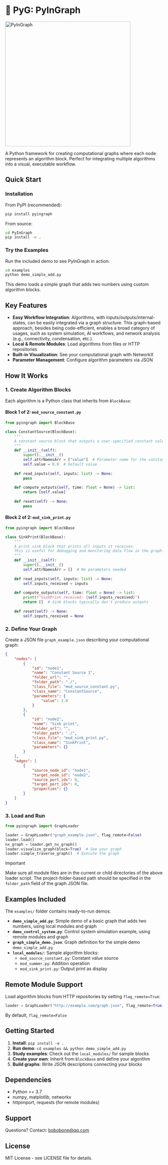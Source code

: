 # 🐷 PyG: PyInGraph 

<img src="./pyingraph.png" alt="PyInGraph" width="400">

A Python framework for creating computational graphs where each node represents an algorithm block. Perfect for integrating multiple algorithms into a visual, executable workflow.

## Quick Start

### Installation

From PyPI (recommended):
```bash
pip install pyingraph
```

From source:
```bash
cd PyInGraph
pip install -e .
```

### Try the Examples

Run the included demo to see PyInGraph in action:

```bash
cd examples
python demo_simple_add.py
```

This demo loads a simple graph that adds two numbers using custom algorithm blocks.

## Key Features

- **Easy Workflow Integration**: Algorithms, with inputs/outputs/internal-states, can be easily integrated via a graph structure. This graph-based approach, besides being code-efficient, enables a broad category of usages, such as system simulation, AI workflows, and network analysis (e.g., connectivity, condensation, etc.).
- **Local & Remote Modules**: Load algorithms from files or HTTP repositories
- **Built-in Visualization**: See your computational graph with NetworkX
- **Parameter Management**: Configure algorithm parameters via JSON

## How It Works

### 1. Create Algorithm Blocks

Each algorithm is a Python class that inherits from `BlockBase`:

#### Block 1 of 2: `mod_source_constant.py`

```python
from pyingraph import BlockBase

class ConstantSource(BlockBase):
    """
    A constant source block that outputs a user-specified constant value.
    """
    def __init__(self):
        super().__init__()
        self.attrNamesArr = ["value"]  # Parameter name for the constant value
        self.value = 0.0  # Default value
    
    def read_inputs(self, inputs: list) -> None:
        pass
    
    def compute_outputs(self, time: float = None) -> list:
        return [self.value]
    
    def reset(self) -> None:
        pass
```

#### Block 2 of 2: `mod_sink_print.py`

```python
from pyingraph import BlockBase

class SinkPrint(BlockBase):
    """
    A print sink block that prints all inputs it receives.
    This is useful for debugging and monitoring data flow in the graph.
    """
    def __init__(self):
        super().__init__()
        self.attrNamesArr = []  # No parameters needed
    
    def read_inputs(self, inputs: list) -> None:
        self.inputs_received = inputs
    
    def compute_outputs(self, time: float = None) -> list:
        print(f"SinkPrint received: {self.inputs_received}")
        return []  # Sink blocks typically don't produce outputs
    
    def reset(self) -> None:
        self.inputs_received = None
```


### 2. Define Your Graph

Create a JSON file `graph_example.json` describing your computational graph:


```json
{
    "nodes": [
        {
            "id": "node1",
            "name": "Constant Source 1",
            "folder_url": "",
            "folder_path": "./",
            "class_file": "mod_source_constant.py",
            "class_name": "ConstantSource",
            "parameters": {
                "value": 1.0
            }
        },
        {
            "id": "node2",
            "name": "Sink print",
            "folder_url": "",
            "folder_path": "./",
            "class_file": "mod_sink_print.py",
            "class_name": "SinkPrint",
            "parameters": {}
        }
    ],
    "edges": [
        {
            "source_node_id": "node1",
            "target_node_id": "node2",
            "source_port_idx": 0,
            "target_port_idx": 0,
            "properties": {}
        }
    ]
}
```

### 3. Load and Run

```python
from pyingraph import GraphLoader

loader = GraphLoader("graph_example.json", flag_remote=False)
loader.load()
nx_graph = loader.get_nx_graph()
loader.visualize_graph(block=True)  # See your graph
loader.simple_traverse_graph()  # Execute the graph
```

> [!IMPORTANT]
> Make sure all module files are in the current or child directories of the above loader script. The project-folder-based path should be specified in the `folder_path` field of the graph JSON file.


## Examples Included

The `examples/` folder contains ready-to-run demos:

- **`demo_simple_add.py`**: Simple demo of a basic graph that adds two numbers, using local modules and graph
- **`demo_control_system.py`**: Control system simulation example, using remote modules and graph
- **`graph_simple_demo.json`**: Graph definition for the simple demo `demo_simple_add.py`
- **`local_modules/`**: Sample algorithm blocks:
  - `mod_source_constant.py`: Constant value source
  - `mod_summer.py`: Addition operation
  - `mod_sink_print.py`: Output print as display

## Remote Module Support

Load algorithm blocks from HTTP repositories by setting `flag_remote=True`:

```python
loader = GraphLoader("http://example.com/graph.json", flag_remote=True)
```

By default, `flag_remote=False`

## Getting Started

1. **Install**: `pip install -e .`
2. **Run demo**: `cd examples && python demo_simple_add.py`
3. **Study examples**: Check out the `local_modules/` for sample blocks
4. **Create your own**: Inherit from `BlockBase` and define your algorithm
5. **Build graphs**: Write JSON descriptions connecting your blocks

## Dependencies

- Python >= 3.7
- numpy, matplotlib, networkx
- httpimport, requests (for remote modules)

## Support

Questions? Contact: bobobone@qq.com

## License

MIT License - see LICENSE file for details.